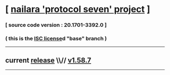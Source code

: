 
# [ [nailara 'protocol seven' project](http://src.nailara.net/) ]

### [ source code version : 20.1701-3392.0 ]

### ( this is the [ISC license](license)d "base" branch )
---
## current [release](https://github.com/anotherlink/nailara/releases) \\\\// [v1.58.7](https://github.com/anotherlink/nailara/releases/tag/v1.58.7)
---
